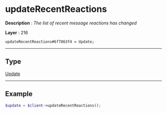 # updateRecentReactions

**Description** : *The list of recent message reactions has changed*

**Layer** : 216

```tl
updateRecentReactions#6f7863f4 = Update;
```

---

## Type

[Update](type/Update)

---

## Example

```php
$update = $client->updateRecentReactions();
```